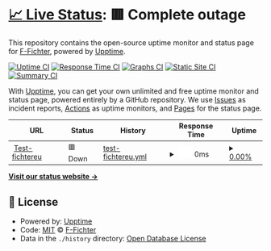 # [📈 Live Status](https://uptime.fichter.eu): <!--live status--> **🟥 Complete outage**

This repository contains the open-source uptime monitor and status page for [F-Fichter](https://uptime.fichter.eu), powered by [Upptime](https://github.com/upptime/upptime).

[![Uptime CI](https://github.com/F-Fichter/uptime-smtp/workflows/Uptime%20CI/badge.svg)](https://github.com/F-Fichter/uptime-smtp/actions?query=workflow%3A%22Uptime+CI%22)
[![Response Time CI](https://github.com/F-Fichter/uptime-smtp/workflows/Response%20Time%20CI/badge.svg)](https://github.com/F-Fichter/uptime-smtp/actions?query=workflow%3A%22Response+Time+CI%22)
[![Graphs CI](https://github.com/F-Fichter/uptime-smtp/workflows/Graphs%20CI/badge.svg)](https://github.com/F-Fichter/uptime-smtp/actions?query=workflow%3A%22Graphs+CI%22)
[![Static Site CI](https://github.com/F-Fichter/uptime-smtp/workflows/Static%20Site%20CI/badge.svg)](https://github.com/F-Fichter/uptime-smtp/actions?query=workflow%3A%22Static+Site+CI%22)
[![Summary CI](https://github.com/F-Fichter/uptime-smtp/workflows/Summary%20CI/badge.svg)](https://github.com/F-Fichter/uptime-smtp/actions?query=workflow%3A%22Summary+CI%22)

With [Upptime](https://upptime.js.org), you can get your own unlimited and free uptime monitor and status page, powered entirely by a GitHub repository. We use [Issues](https://github.com/F-Fichter/uptime-smtp/issues) as incident reports, [Actions](https://github.com/F-Fichter/uptime-smtp/actions) as uptime monitors, and [Pages](https://uptime.fichter.eu) for the status page.

<!--start: status pages-->
<!-- This summary is generated by Upptime (https://github.com/upptime/upptime) -->
<!-- Do not edit this manually, your changes will be overwritten -->
<!-- prettier-ignore -->
| URL | Status | History | Response Time | Uptime |
| --- | ------ | ------- | ------------- | ------ |
| <img alt="" src="https://icons.duckduckgo.com/ip3/fichter.eu.ico" height="13"> [Test-fichtereu](http://fichter.eu) | 🟥 Down | [test-fichtereu.yml](https://github.com/F-Fichter/uptime-smtp/commits/HEAD/history/test-fichtereu.yml) | <details><summary><img alt="Response time graph" src="./graphs/test-fichtereu/response-time-week.png" height="20"> 0ms</summary><br><a href="https://F-Fichter.github.io/uptime-smtp/history/test-fichtereu"><img alt="Response time 0" src="https://img.shields.io/endpoint?url=https%3A%2F%2Fraw.githubusercontent.com%2FF-Fichter%2Fuptime-smtp%2FHEAD%2Fapi%2Ftest-fichtereu%2Fresponse-time.json"></a><br><a href="https://F-Fichter.github.io/uptime-smtp/history/test-fichtereu"><img alt="24-hour response time 0" src="https://img.shields.io/endpoint?url=https%3A%2F%2Fraw.githubusercontent.com%2FF-Fichter%2Fuptime-smtp%2FHEAD%2Fapi%2Ftest-fichtereu%2Fresponse-time-day.json"></a><br><a href="https://F-Fichter.github.io/uptime-smtp/history/test-fichtereu"><img alt="7-day response time 0" src="https://img.shields.io/endpoint?url=https%3A%2F%2Fraw.githubusercontent.com%2FF-Fichter%2Fuptime-smtp%2FHEAD%2Fapi%2Ftest-fichtereu%2Fresponse-time-week.json"></a><br><a href="https://F-Fichter.github.io/uptime-smtp/history/test-fichtereu"><img alt="30-day response time 0" src="https://img.shields.io/endpoint?url=https%3A%2F%2Fraw.githubusercontent.com%2FF-Fichter%2Fuptime-smtp%2FHEAD%2Fapi%2Ftest-fichtereu%2Fresponse-time-month.json"></a><br><a href="https://F-Fichter.github.io/uptime-smtp/history/test-fichtereu"><img alt="1-year response time 0" src="https://img.shields.io/endpoint?url=https%3A%2F%2Fraw.githubusercontent.com%2FF-Fichter%2Fuptime-smtp%2FHEAD%2Fapi%2Ftest-fichtereu%2Fresponse-time-year.json"></a></details> | <details><summary><a href="https://F-Fichter.github.io/uptime-smtp/history/test-fichtereu">0.00%</a></summary><a href="https://F-Fichter.github.io/uptime-smtp/history/test-fichtereu"><img alt="All-time uptime 1.34%" src="https://img.shields.io/endpoint?url=https%3A%2F%2Fraw.githubusercontent.com%2FF-Fichter%2Fuptime-smtp%2FHEAD%2Fapi%2Ftest-fichtereu%2Fuptime.json"></a><br><a href="https://F-Fichter.github.io/uptime-smtp/history/test-fichtereu"><img alt="24-hour uptime 0.00%" src="https://img.shields.io/endpoint?url=https%3A%2F%2Fraw.githubusercontent.com%2FF-Fichter%2Fuptime-smtp%2FHEAD%2Fapi%2Ftest-fichtereu%2Fuptime-day.json"></a><br><a href="https://F-Fichter.github.io/uptime-smtp/history/test-fichtereu"><img alt="7-day uptime 0.00%" src="https://img.shields.io/endpoint?url=https%3A%2F%2Fraw.githubusercontent.com%2FF-Fichter%2Fuptime-smtp%2FHEAD%2Fapi%2Ftest-fichtereu%2Fuptime-week.json"></a><br><a href="https://F-Fichter.github.io/uptime-smtp/history/test-fichtereu"><img alt="30-day uptime 1.38%" src="https://img.shields.io/endpoint?url=https%3A%2F%2Fraw.githubusercontent.com%2FF-Fichter%2Fuptime-smtp%2FHEAD%2Fapi%2Ftest-fichtereu%2Fuptime-month.json"></a><br><a href="https://F-Fichter.github.io/uptime-smtp/history/test-fichtereu"><img alt="1-year uptime 0.00%" src="https://img.shields.io/endpoint?url=https%3A%2F%2Fraw.githubusercontent.com%2FF-Fichter%2Fuptime-smtp%2FHEAD%2Fapi%2Ftest-fichtereu%2Fuptime-year.json"></a></details>

<!--end: status pages-->

[**Visit our status website →**](https://uptime.fichter.eu)

## 📄 License

- Powered by: [Upptime](https://github.com/upptime/upptime)
- Code: [MIT](./LICENSE) © [F-Fichter](https://uptime.fichter.eu)
- Data in the `./history` directory: [Open Database License](https://opendatacommons.org/licenses/odbl/1-0/)
